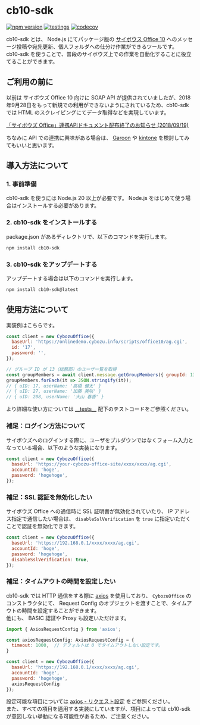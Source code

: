# cb10-sdk

[![npm version](https://badge.fury.io/js/cb10-sdk.svg)](https://badge.fury.io/js/cb10-sdk)
[![testings](https://github.com/nimzo6689/cb10-sdk/actions/workflows/ci.yaml/badge.svg)](https://github.com/nimzo6689/cb10-sdk/actions/workflows/ci.yaml)
[![codecov](https://codecov.io/gh/nimzo6689/cb10-sdk/graph/badge.svg?token=UMKvjV7TKf)](https://codecov.io/gh/nimzo6689/cb10-sdk)

cb10-sdk とは、 Node.js にてパッケージ版の [サイボウス Office 10](https://office.cybozu.co.jp/price/on-premise/ver10user/) へのメッセージ投稿や宛先更新、個人フォルダへの仕分け作業ができるツールです。  
cb10-sdk を使うことで、普段のサイボウズ上での作業を自動化することに役立てることができます。

## ご利用の前に

以前は サイボウズ Office 10 向けに SOAP API が提供されていましたが、2018年9⽉28⽇をもって新規での利用ができないようにされているため、cb10-sdk では HTML のスクレイピングにてデータ取得などを実現しています。

[「サイボウズ Office」連携APIドキュメント配布終了のお知らせ (2018/09/19)](https://developer.cybozu.io/hc/ja/articles/360015228332--%E3%82%B5%E3%82%A4%E3%83%9C%E3%82%A6%E3%82%BA-Office-%E9%80%A3%E6%90%BAAPI%E3%83%89%E3%82%AD%E3%83%A5%E3%83%A1%E3%83%B3%E3%83%88%E9%85%8D%E5%B8%83%E7%B5%82%E4%BA%86%E3%81%AE%E3%81%8A%E7%9F%A5%E3%82%89%E3%81%9B-2018-09-19-)

ちなみに API での連携に興味がある場合は、 [Garoon](https://garoon.cybozu.co.jp/) や [kintone](https://kintone.cybozu.co.jp/) を検討してみてもいいと思います。

## 導入方法について

### 1. 事前準備

cb10-sdk を使うには Node.js 20 以上が必要です。
Node.js をはじめて使う場合はインストールする必要があります。

### 2. cb10-sdk をインストールする

package.json があるディレクトリで、以下のコマンドを実行します。

```bash
npm install cb10-sdk
```

### 3. cb10-sdk をアップデートする

アップデートする場合は以下のコマンドを実行します。

```bash
npm install cb10-sdk@latest
```

## 使用方法について

実装例はこちらです。

```js
const client = new CybozuOffice({
  baseUrl: 'https://onlinedemo.cybozu.info/scripts/office10/ag.cgi',
  id: '17',
  password: '',
});

// グループ ID が 13（総務部）のユーザ一覧を取得
const groupMembers = await client.message.getGroupMembers({ groupId: 13 });
groupMembers.forEach(it => JSON.stringify(it));
// { uID: 17, userName: '高橋 健太' }
// { uID: 27, userName: '加藤 美咲' }
// { uID: 208, userName: '大山 春香' }
```

より詳細な使い方については [\_\_tests\_\_](https://github.com/nimzo6689/cb10-sdk/tree/main/__tests__) 配下のテストコードをご参照ください。

### 補足：ログイン方法について

サイボウズへのログインする際に、ユーザをプルダウンではなくフォーム入力となっている場合、以下のような実装になります。

```js
const client = new CybozuOffice({
  baseUrl: 'https://your-cybozu-office-site/xxxx/xxxx/ag.cgi',
  accountId: 'hoge',
  password: 'hogehoge',
});
```

### 補足：SSL 認証を無効化したい

サイボウズ Office への通信時に SSL 証明書が無効化されていたり、 IP アドレス指定で通信したい場合は、 `disableSslVerification` を `true` に指定いただくことで認証を無効化できます。

```js
const client = new CybozuOffice({
  baseUrl: 'https://192.168.0.1/xxxx/xxxx/ag.cgi',
  accountId: 'hoge',
  password: 'hogehoge',
  disableSslVerification: true,
});
```

### 補足：タイムアウトの時間を設定したい

cb10-sdk では HTTP 通信をする際に [axios](https://axios-http.com/) を使用しており、 `CybozuOffice` のコンストラクタにて、 Request Config のオブジェクトを渡すことで、タイムアウトの時間を設定することができます。  
他にも、 BASIC 認証や Proxy も設定いただけます。

```js
import { AxiosRequestConfig } from 'axios';

const axiosRequestConfig: AxiosRequestConfig = {
  timeout: 1000,  // デフォルトは 0 でタイムアウトしない設定です。
}

const client = new CybozuOffice({
  baseUrl: 'https://192.168.0.1/xxxx/xxxx/ag.cgi',
  accountId: 'hoge',
  password: 'hogehoge',
  axiosRequestConfig
});
```

設定可能な項目については [axios - リクエスト設定](https://axios-http.com/ja/docs/req_config) をご参照ください。  
また、すべての項目を適用する実装にしていますが、項目によっては cb10-sdk が意図しない挙動になる可能性があるため、ご注意ください。
